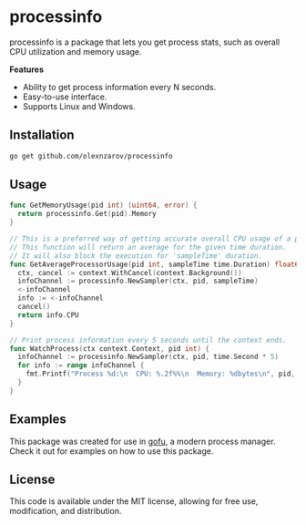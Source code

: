 # processinfo

processinfo is a package that lets you get process stats, such as overall CPU utilization and memory usage.

**Features**

- Ability to get process information every N seconds.
- Easy-to-use interface.
- Supports Linux and Windows. 

## Installation

```sh
go get github.com/olexnzarov/processinfo
```

## Usage

```go
func GetMemoryUsage(pid int) (uint64, error) {
  return processinfo.Get(pid).Memory
}

// This is a preferred way of getting accurate overall CPU usage of a process.
// This function will return an average for the given time duration.
// It will also block the execution for 'sampleTime' duration.
func GetAverageProcessorUsage(pid int, sampleTime time.Duration) float64 {
  ctx, cancel := context.WithCancel(context.Background())
  infoChannel := processinfo.NewSampler(ctx, pid, sampleTime)
  <-infoChannel
  info := <-infoChannel
  cancel()
  return info.CPU
}

// Print process information every 5 seconds until the context ends.
func WatchProcess(ctx context.Context, pid int) {
  infoChannel := processinfo.NewSampler(ctx, pid, time.Second * 5)
  for info := range infoChannel {
    fmt.Printf("Process %d:\n  CPU: %.2f%%\n  Memory: %dbytes\n", pid, info.CPU, info.Memory)
  }
}
```

## Examples

This package was created for use in [gofu](https://github.com/olexnzarov/gofu), a modern process manager. Check it out for examples on how to use this package.

## License

This code is available under the MIT license, allowing for free use, modification, and distribution.
